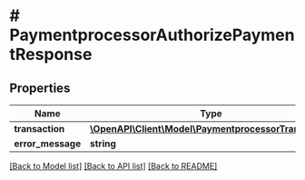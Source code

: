 # # PaymentprocessorAuthorizePaymentResponse


## Properties 


Name | Type | Description | Notes
------------ | ------------- | ------------- | -------------
**transaction**| [**\OpenAPI\Client\Model\PaymentprocessorTransaction**](PaymentprocessorTransaction.md) |   | [optional]
**error_message**| **string** |   | [optional]


[[Back to Model list]](../../README.md#models) [[Back to API list]](../../README.md#endpoints) [[Back to README]](../../README.md)

